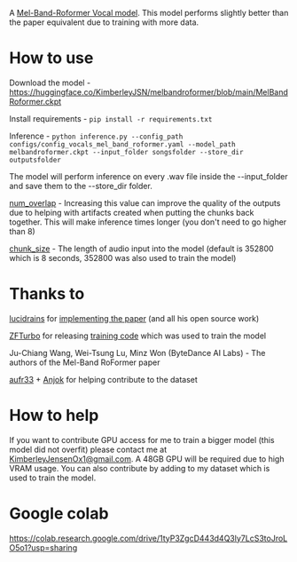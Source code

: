 A [Mel-Band-Roformer Vocal model](https://arxiv.org/abs/2310.01809). This model performs slightly better than the paper equivalent due to training with more data.

# How to use

Download the model - https://huggingface.co/KimberleyJSN/melbandroformer/blob/main/MelBandRoformer.ckpt

Install requirements - `pip install -r requirements.txt`

Inference - `python inference.py --config_path configs/config_vocals_mel_band_roformer.yaml --model_path melbandroformer.ckpt --input_folder songsfolder --store_dir outputsfolder`

The model will perform inference on every .wav file inside the --input_folder and save them to the --store_dir folder.

[num_overlap](https://github.com/KimberleyJensen/Mel-Band-Roformer-Vocal-Model/blob/41d04ae1c8ea89261b488e90953192efe650fa4f/configs/config_vocals_mel_band_roformer.yaml#L38) - Increasing this value can improve the quality of the outputs due to helping with artifacts created when putting the chunks back together. This will make inference times longer (you don't need to go higher than 8)

[chunk_size](https://github.com/KimberleyJensen/Mel-Band-Roformer-Vocal-Model/blob/41d04ae1c8ea89261b488e90953192efe650fa4f/configs/config_vocals_mel_band_roformer.yaml#L39) - The length of audio input into the model (default is 352800 which is 8 seconds, 352800 was also used to train the model)

# Thanks to

[lucidrains](https://github.com/lucidrains) for [implementing the paper](https://github.com/lucidrains/BS-RoFormer) (and all his open source work)

[ZFTurbo](https://github.com/ZFTurbo) for releasing [training code](https://github.com/ZFTurbo/Music-Source-Separation-Training) which was used to train the model

Ju-Chiang Wang, Wei-Tsung Lu, Minz Won (ByteDance AI Labs) - The authors of the Mel-Band RoFormer paper

[aufr33](https://github.com/aufr33) + [Anjok](https://github.com/Anjok07) for helping contribute to the dataset

# How to help

If you want to contribute GPU access for me to train a bigger model (this model did not overfit) please contact me at KimberleyJensenOx1@gmail.com. A 48GB GPU will be required due to high VRAM usage. You can also contribute by adding to my dataset which is used to train the model. 

# Google colab

https://colab.research.google.com/drive/1tyP3ZgcD443d4Q3ly7LcS3toJroLO5o1?usp=sharing




